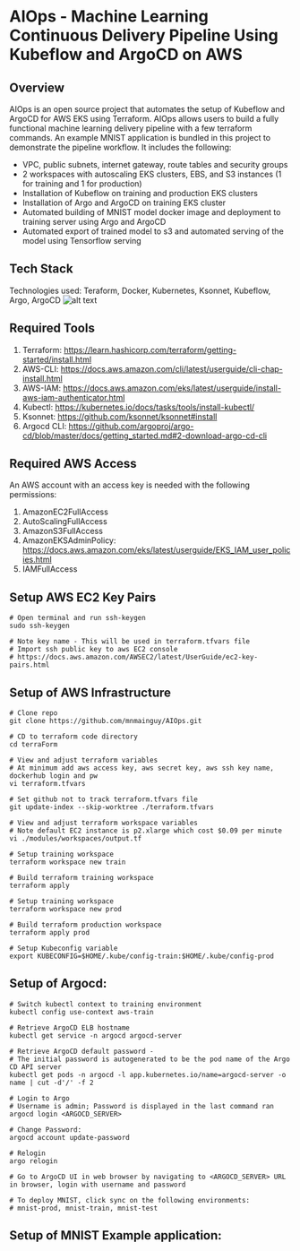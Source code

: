 # AIOps - Machine Learning Continuous Delivery Pipeline Using Kubeflow and ArgoCD on AWS

## Overview
AIOps is an open source project that automates the setup of Kubeflow and ArgoCD for AWS EKS using Terraform. AIOps allows users to build a fully functional machine learning delivery pipeline with a few terraform commands. An example MNIST application is bundled in this project to demonstrate the pipeline workflow. It includes the following:

* VPC, public subnets, internet gateway, route tables and security groups
* 2 workspaces with autoscaling EKS clusters, EBS, and S3 instances (1 for training and 1 for production)
* Installation of Kubeflow on training and production EKS clusters
* Installation of Argo and ArgoCD on training EKS cluster
* Automated building of MNIST model docker image and deployment to training server using Argo and ArgoCD
* Automated export of trained model to s3 and automated serving of the model using Tensorflow serving

## Tech Stack
Technologies used: Teraform, Docker, Kubernetes, Ksonnet, Kubeflow, Argo, ArgoCD 
![alt text](https://user-images.githubusercontent.com/28720518/55841131-da1db700-5ae2-11e9-95e9-4c7ddb575ada.png)

## Required Tools
1. Terraform: https://learn.hashicorp.com/terraform/getting-started/install.html
2. AWS-CLI: https://docs.aws.amazon.com/cli/latest/userguide/cli-chap-install.html
3. AWS-IAM: https://docs.aws.amazon.com/eks/latest/userguide/install-aws-iam-authenticator.html
4. Kubectl: https://kubernetes.io/docs/tasks/tools/install-kubectl/
5. Ksonnet: https://github.com/ksonnet/ksonnet#install
6. Argocd CLI: https://github.com/argoproj/argo-cd/blob/master/docs/getting_started.md#2-download-argo-cd-cli

## Required AWS Access
An AWS account with an access key is needed with the following permissions:
1. AmazonEC2FullAccess
2. AutoScalingFullAccess
3. AmazonS3FullAccess
4. AmazonEKSAdminPolicy: https://docs.aws.amazon.com/eks/latest/userguide/EKS_IAM_user_policies.html
5. IAMFullAccess

## Setup AWS EC2 Key Pairs
```
# Open terminal and run ssh-keygen
sudo ssh-keygen

# Note key name - This will be used in terraform.tfvars file
# Import ssh public key to aws EC2 console
# https://docs.aws.amazon.com/AWSEC2/latest/UserGuide/ec2-key-pairs.html
```

## Setup of AWS Infrastructure

```
# Clone repo
git clone https://github.com/mnmainguy/AIOps.git

# CD to terraform code directory
cd terraForm

# View and adjust terraform variables
# At minimum add aws access key, aws secret key, aws ssh key name, dockerhub login and pw
vi terraform.tfvars

# Set github not to track terraform.tfvars file
git update-index --skip-worktree ./terraform.tfvars

# View and adjust terraform workspace variables
# Note default EC2 instance is p2.xlarge which cost $0.09 per minute
vi ./modules/workspaces/output.tf

# Setup training workspace
terraform workspace new train

# Build terraform training workspace
terraform apply

# Setup training workspace
terraform workspace new prod

# Build terraform production workspace
terraform apply prod

# Setup Kubeconfig variable
export KUBECONFIG=$HOME/.kube/config-train:$HOME/.kube/config-prod
```

## Setup of Argocd:
```
# Switch kubectl context to training environment
kubectl config use-context aws-train

# Retrieve ArgoCD ELB hostname
kubectl get service -n argocd argocd-server 

# Retrieve ArgoCD default password - 
# The initial password is autogenerated to be the pod name of the Argo CD API server
kubectl get pods -n argocd -l app.kubernetes.io/name=argocd-server -o name | cut -d'/' -f 2

# Login to Argo
# Username is admin; Password is displayed in the last command ran
argocd login <ARGOCD_SERVER>

# Change Password:
argocd account update-password

# Relogin
argo relogin

# Go to ArgoCD UI in web browser by navigating to <ARGOCD_SERVER> URL in browser, login with username and password

# To deploy MNIST, click sync on the following environments:
# mnist-prod, mnist-train, mnist-test
```

## Setup of MNIST Example application: